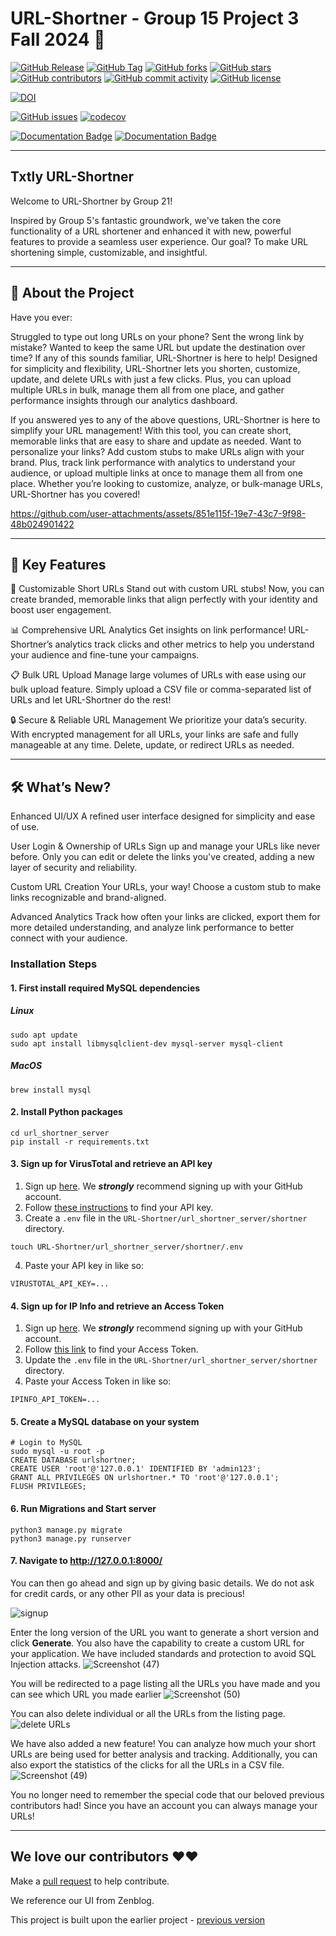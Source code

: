 # URL-Shortner - Group 15 Project 3 Fall 2024 🔗
[![GitHub Release](https://img.shields.io/github/v/release/NCSU-CSC510-Group-BHAKQH/URL-Shortner?style=plastic)](https://github.com/NCSU-CSC510-Group-BHAKQH/URL-Shortner/releases)
[![GitHub Tag](https://img.shields.io/github/v/tag/NCSU-CSC510-Group-BHAKQH/URL-Shortner?style=plastic)](https://github.com/NCSU-CSC510-Group-BHAKQH/URL-Shortner/releases)
[![GitHub forks](https://img.shields.io/github/forks/NCSU-CSC510-Group-BHAKQH/URL-Shortner)](https://github.com/NCSU-CSC510-Group-BHAKQH/URL-Shortner/network)
[![GitHub stars](https://img.shields.io/github/stars/NCSU-CSC510-Group-BHAKQH/URL-Shortner)](https://github.com/NCSU-CSC510-Group-BHAKQH/URL-Shortner/stargazers)
[![GitHub contributors](https://img.shields.io/github/contributors/NCSU-CSC510-Group-BHAKQH/URL-Shortner)](https://github.com/NCSU-CSC510-Group-BHAKQH/URL-Shortner/graphs/contributors)
[![GitHub commit activity](https://img.shields.io/github/commit-activity/m/NCSU-CSC510-Group-BHAKQH/URL-Shortner)](https://github.com/NCSU-CSC510-Group-BHAKQH/URL-Shortner/graphs/commit-activity)
[![GitHub license](https://img.shields.io/github/license/NCSU-CSC510-Group-BHAKQH/URL-Shortner)](https://github.com/NCSU-CSC510-Group-BHAKQH/URL-Shortner/blob/develop/LICENSE)

<!-- [![Build](https://github.com/fantastic-riddles/URL-Shortner/actions/workflows/unit_test.yaml/badge.svg)](https://github.com/fantastic-riddles/URL-Shortner/actions/workflows/unit_test.yaml) -->

<!-- [![Linting Check](https://github.com/fantastic-riddles/URL-Shortner/actions/workflows/linting_workflow.yml/badge.svg)](https://github.com/fantastic-riddles/URL-Shortner/actions/workflows/linting_workflow.yml) -->

[![DOI](https://zenodo.org/badge/DOI/10.5281/zenodo.14026734.svg)](https://doi.org/10.5281/zenodo.14026734)

[![GitHub issues](https://img.shields.io/github/issues/fantastic-riddles/URL-Shortner)](https://github.com/fantastic-riddles/URL-Shortner/issues)
[![codecov](https://codecov.io/gh/fantastic-riddles/URL-Shortner/graph/badge.svg?token=5Q5FTFG82W)](https://codecov.io/gh/fantastic-riddles/URL-Shortner)

[![Documentation Badge](https://img.shields.io/badge/API_Documentation-pdoc-blue.svg)](https://lemon-desert-093c6c80f.2.azurestaticapps.net/)
[![Documentation Badge](https://img.shields.io/badge/APP_Documentation-compodoc-blue.svg)](https://victorious-sky-08a81ed0f.2.azurestaticapps.net/)

---
Txtly URL-Shortner
---

Welcome to URL-Shortner by Group 21!

Inspired by Group 5's fantastic groundwork, we've taken the core functionality of a URL shortener and enhanced it with new, powerful features to provide a seamless user experience. Our goal? To make URL shortening simple, customizable, and insightful.

---
📖 About the Project
---

Have you ever:

Struggled to type out long URLs on your phone?
Sent the wrong link by mistake?
Wanted to keep the same URL but update the destination over time?
If any of this sounds familiar, URL-Shortner is here to help! Designed for simplicity and flexibility, URL-Shortner lets you shorten, customize, update, and delete URLs with just a few clicks. Plus, you can upload multiple URLs in bulk, manage them all from one place, and gather performance insights through our analytics dashboard.


If you answered yes to any of the above questions, URL-Shortner is here to simplify your URL management! With this tool, you can create short, memorable links that are easy to share and update as needed. Want to personalize your links? Add custom stubs to make URLs align with your brand. Plus, track link performance with analytics to understand your audience, or upload multiple links at once to manage them all from one place. Whether you’re looking to customize, analyze, or bulk-manage URLs, URL-Shortner has you covered!


https://github.com/user-attachments/assets/851e115f-19e7-43c7-9f98-48b024901422

---
🚀 Key Features
---

🔗 Customizable Short URLs
Stand out with custom URL stubs! Now, you can create branded, memorable links that align perfectly with your identity and boost user engagement.

📊 Comprehensive URL Analytics
Get insights on link performance! URL-Shortner’s analytics track clicks and other metrics to help you understand your audience and fine-tune your campaigns.

📋 Bulk URL Upload
Manage large volumes of URLs with ease using our bulk upload feature. Simply upload a CSV file or comma-separated list of URLs and let URL-Shortner do the rest!

🔒 Secure & Reliable URL Management
We prioritize your data’s security. With encrypted management for all URLs, your links are safe and fully manageable at any time. Delete, update, or redirect URLs as needed.

---
🛠️ What’s New?
---

Enhanced UI/UX
A refined user interface designed for simplicity and ease of use.

User Login & Ownership of URLs
Sign up and manage your URLs like never before. Only you can edit or delete the links you've created, adding a new layer of security and reliability.

Custom URL Creation
Your URLs, your way! Choose a custom stub to make links recognizable and brand-aligned.

Advanced Analytics
Track how often your links are clicked, export them for more detailed understanding, and analyze link performance to better connect with your audience.

### Installation Steps
#### 1. First install required MySQL dependencies
##### Linux
```
sudo apt update
sudo apt install libmysqlclient-dev mysql-server mysql-client
```
##### MacOS
```
brew install mysql
```

#### 2. Install Python packages
```
cd url_shortner_server
pip install -r requirements.txt
```

#### 3. Sign up for VirusTotal and retrieve an API key
  1. Sign up [here]([https://www.virustotal.com/gui/join-us](https://ipinfo.io/signup)). We _**strongly**_ recommend signing up with your GitHub account.
  2. Follow [these instructions](https://docs.virustotal.com/docs/api-overview) to find your API key.
  3. Create a `.env` file in the `URL-Shortner/url_shortner_server/shortner` directory.
    
    touch URL-Shortner/url_shortner_server/shortner/.env 
  4. Paste your API key in like so:

    VIRUSTOTAL_API_KEY=...

#### 4. Sign up for IP Info and retrieve an Access Token
  1. Sign up [here](https://www.virustotal.com/gui/join-us). We _**strongly**_ recommend signing up with your GitHub account.
  2. Follow [this link](https://ipinfo.io/account/token) to find your Access Token.
  3. Update the `.env` file in the `URL-Shortner/url_shortner_server/shortner` directory.
  4. Paste your Access Token in like so:

    IPINFO_API_TOKEN=...

#### 5. Create a MySQL database on your system
```
# Login to MySQL
sudo mysql -u root -p
CREATE DATABASE urlshortner;
CREATE USER 'root'@'127.0.0.1' IDENTIFIED BY 'admin123';
GRANT ALL PRIVILEGES ON urlshortner.* TO 'root'@'127.0.0.1';
FLUSH PRIVILEGES;
```

#### 6. Run Migrations and Start server
```
python3 manage.py migrate
python3 manage.py runserver
```

#### 7. Navigate to http://127.0.0.1:8000/

You can then go ahead and sign up by giving basic details. We do not ask for credit cards, or any other PII as your data is precious!

![signup](https://github.com/user-attachments/assets/36cc4825-5486-40d1-a80a-c86dc6540b5f)

Enter the long version of the URL you want to generate a short version and click **Generate**. You also have the capability to create a custom URL for your application. We have included standards and protection to avoid SQL Injection attacks.
![Screenshot (47)](https://github.com/user-attachments/assets/a1d9c42f-17bb-4f06-ae6c-20f7b43fd168)

You will be redirected to a page listing all the URLs you have made and you can see which URL you made earlier
![Screenshot (50)](https://github.com/user-attachments/assets/205d2d78-d7a0-44fd-884e-ba8ea78729e1)

You can also delete individual or all the URLs from the listing page. 
![delete URLs](https://github.com/user-attachments/assets/d954481f-67c6-4e69-ac34-2e5ad3888829)

We have also added a new feature! You can analyze how much your short URLs are being used for better analysis and tracking. Additionally, you can also export the statistics of the clicks for all the URLs in a CSV file.
![Screenshot (49)](https://github.com/user-attachments/assets/7cb1d42c-9458-4a93-a856-43f66cd3d768)


You no longer need to remember the special code that our beloved previous contributors had! Since you have an account you 
can always manage your URLs!

---

## We love our contributors ❤️❤️

Make a [pull request](https://github.com/fantastic-riddles/URL-Shortner/compare) to help contribute.

We reference our UI from Zenblog.

This project is built upon the earlier project - [previous version](https://github.com/AkashSarda3/URL-Shortner)
